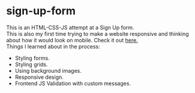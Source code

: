 # sign-up-form

This is an HTML-CSS-JS attempt at a Sign Up form.  
This is also my first time trying to make a website responsive and thinking about how it would look on mobile.
Check it out <a href="https://notkatsa.github.io/sign-up-form/">here.</a>  
Things I learned about in the process:  
* Styling forms.  
* Styling grids.  
* Using background images.  
* Responsive design.
* Frontend JS Validation with custom messages.
